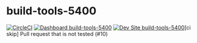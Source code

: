 # build-tools-5400

[![CircleCI](https://circleci.com/gh/pantheon-ci-bot/build-tools-5400.svg?style=shield)](https://circleci.com/gh/pantheon-ci-bot/build-tools-5400)
[![Dashboard build-tools-5400](https://img.shields.io/badge/dashboard-build_tools_5400-yellow.svg)](https://dashboard.pantheon.io/sites/89a828b0-4c60-4b20-a3b0-6b98030ad7d8#dev/code)
[![Dev Site build-tools-5400](https://img.shields.io/badge/site-build_tools_5400-blue.svg)](http://dev-build-tools-5400.pantheonsite.io/)[ci skip] Pull request that is not tested (#10)
